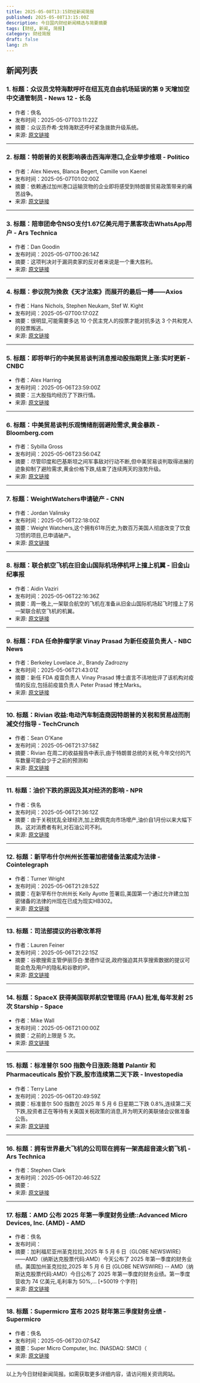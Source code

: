```yaml
---
title: 2025-05-08T13:15财经新闻简报
published: 2025-05-08T13:15:00Z
description: 今日国内财经新闻精选与简要摘要
tags: [财经, 新闻, 简报]
category: 财经简报
draft: false
lang: zh
---
```


## 新闻列表

### 1. 标题：众议员戈特海默呼吁在纽瓦克自由机场延误的第 9 天增加空中交通管制员 - News 12 - 长岛
- 作者：佚名
- 发布时间：2025-05-07T03:11:22Z
- 摘要：众议员乔希·戈特海默还呼吁紧急拨款升级系统。
- 来源: [原文链接](https://newjersey.news12.com/rep-gottheimer-calls-for-more-air-traffic-controllers-on-day-9-of-newark-liberty-delays)

---

### 2. 标题：特朗普的关税影响袭击西海岸港口,企业举步维艰 - Politico
- 作者：Alex Nieves, Blanca Begert, Camille von Kaenel
- 发布时间：2025-05-07T01:02:00Z
- 摘要：依赖通过加州港口运输货物的企业即将感受到特朗普贸易政策带来的痛苦战争。
- 来源: [原文链接](https://www.politico.com/news/2025/05/06/california-ports-trump-tariffs-00332493)

---

### 3. 标题：陪审团命令NSO支付1.67亿美元用于黑客攻击WhatsApp用户 - Ars Technica
- 作者：Dan Goodin
- 发布时间：2025-05-07T00:26:14Z
- 摘要：这项判决对于漏洞卖家的反对者来说是一个重大胜利。
- 来源: [原文链接](https://arstechnica.com/security/2025/05/jury-orders-nso-to-pay-167-million-for-hacking-whatsapp-users/)

---

### 4. 标题：参议院为挽救《天才法案》而展开的最后一搏——Axios
- 作者：Hans Nichols, Stephen Neukam, Stef W. Kight
- 发布时间：2025-05-07T00:17:02Z
- 摘要：很明显,可能需要多达 10 个民主党人的投票才能对抗多达 3 个共和党人的投票叛逃。
- 来源: [原文链接](https://www.axios.com/2025/05/07/senate-genius-act-crypto-stablecoin)

---

### 5. 标题：即将举行的中美贸易谈判消息推动股指期货上涨:实时更新 - CNBC
- 作者：Alex Harring
- 发布时间：2025-05-06T23:59:00Z
- 摘要：三大股指均经历了下跌行情。
- 来源: [原文链接](https://www.cnbc.com/2025/05/06/stock-market-today-live-updates.html)

---

### 6. 标题：中美贸易谈判乐观情绪削弱避险需求,黄金暴跌 - Bloomberg.com
- 作者：Sybilla Gross
- 发布时间：2025-05-06T23:56:04Z
- 摘要：尽管印度和巴基斯坦之间军事敌对行动不断,但中美贸易谈判取得进展的迹象抑制了避险需求,黄金价格下跌,结束了连续两天的涨势升级。
- 来源: [原文链接](https://www.bloomberg.com/news/articles/2025-05-06/gold-tumbles-as-us-china-trade-talk-optimism-saps-haven-demand)

---

### 7. 标题：WeightWatchers申请破产 - CNN
- 作者：Jordan Valinsky
- 发布时间：2025-05-06T22:18:00Z
- 摘要：Weight Watchers,这个拥有61年历史,为数百万美国人彻底改变了饮食习惯的项目,已申请破产。
- 来源: [原文链接](https://www.cnn.com/2025/05/06/business/weight-watchers-bankruptcy)

---

### 8. 标题：联合航空飞机在旧金山国际机场停机坪上撞上机翼 - 旧金山纪事报
- 作者：Aidin Vaziri
- 发布时间：2025-05-06T22:16:36Z
- 摘要：周一晚上,一架联合航空的飞机在准备从旧金山国际机场起飞时撞上了另一架联合航空飞机的机翼。
- 来源: [原文链接](https://www.sfchronicle.com/bayarea/article/united-airlines-planes-sfo-incident-20312914.php)

---

### 9. 标题：FDA 任命肿瘤学家 Vinay Prasad 为新任疫苗负责人 - NBC News
- 作者：Berkeley Lovelace Jr., Brandy Zadrozny
- 发布时间：2025-05-06T21:43:01Z
- 摘要：新任 FDA 疫苗负责人 Vinay Prasad 博士直言不讳地批评了该机构对疫情的反应,包括前疫苗负责人 Peter Prasad 博士Marks。
- 来源: [原文链接](https://www.nbcnews.com/health/health-news/fda-names-oncologist-vinay-prasad-new-vaccine-chief-rcna205145)

---

### 10. 标题：Rivian 收益:电动汽车制造商因特朗普的关税和贸易战而削减交付指导 - TechCrunch
- 作者：Sean O&#39;Kane
- 发布时间：2025-05-06T21:37:58Z
- 摘要：Rivian 在周二的收益报告中表示,由于特朗普总统的关税,今年交付的汽车数量可能会少于之前的预测和
- 来源: [原文链接](https://techcrunch.com/2025/05/06/rivian-earnings-ev-maker-cuts-delivery-guidance-because-of-trumps-tariffs-and-trade-wars/)

---

### 11. 标题：油价下跌的原因及其对经济的影响 - NPR
- 作者：佚名
- 发布时间：2025-05-06T21:36:12Z
- 摘要：由于关税扰乱全球经济,加上欧佩克向市场增产,油价自1月份以来大幅下跌。这对消费者有利,对石油公司不利。
- 来源: [原文链接](https://www.npr.org/2025/05/06/nx-s1-5387426/oil-prices-falling-tariffs-opec)

---

### 12. 标题：新罕布什尔州州长签署加密储备法案成为法律 - Cointelegraph
- 作者：Turner Wright
- 发布时间：2025-05-06T21:28:52Z
- 摘要：在新罕布什尔州州长 Kelly Ayotte 签署后,美国第一个通过允许建立加密储备的法律的州现在已成为现实HB302。
- 来源: [原文链接](https://cointelegraph.com/news/new-hampshire-bitcoin-reserve-law)

---

### 13. 标题：司法部提议的谷歌改革将
- 作者：Lauren Feiner
- 发布时间：2025-05-06T21:22:15Z
- 摘要：谷歌搜索主管伊丽莎白·里德作证说,政府强迫其共享搜索数据的提议可能会危及用户的隐私和谷歌的IP。
- 来源: [原文链接](https://www.theverge.com/policy/662198/doj-google-antitrust-trial-search-chief-privacy)

---

### 14. 标题：SpaceX 获得美国联邦航空管理局 (FAA) 批准,每年发射 25 次 Starship - Space
- 作者：Mike Wall
- 发布时间：2025-05-06T21:00:00Z
- 摘要：之前的上限是 5 次。
- 来源: [原文链接](https://www.space.com/space-exploration/private-spaceflight/spacex-gets-faa-approval-for-25-starship-launches-per-year)

---

### 15. 标题：标准普尔 500 指数今日涨跌:随着 Palantir 和 Pharmaceuticals 股价下跌,股市连续第二天下跌 - Investopedia
- 作者：Terry Lane
- 发布时间：2025-05-06T20:49:59Z
- 摘要：标准普尔 500 指数在 2025 年 5 月 6 日星期二下跌 0.8%,连续第二天下跌,投资者正在等待有关美国关税政策的消息,并为明天的美联储会议做准备公告。
- 来源: [原文链接](https://www.investopedia.com/s-and-p-500-gains-and-losses-today-stocks-fall-for-second-day-as-palantir-pharmaceuticals-drop-11729505)

---

### 16. 标题：拥有世界最大飞机的公司现在拥有一架高超音速火箭飞机 - Ars Technica
- 作者：Stephen Clark
- 发布时间：2025-05-06T20:46:52Z
- 摘要：
- 来源: [原文链接](https://arstechnica.com/space/2025/05/stratolaunch-successfully-flies-a-modern-replacement-for-the-x-15-rocket-plane/)

---

### 17. 标题：AMD 公布 2025 年第一季度财务业绩::Advanced Micro Devices, Inc. (AMD) - AMD
- 作者：佚名
- 发布时间：
- 摘要：加利福尼亚州圣克拉拉,2025 年 5 月 6 日（GLOBE NEWSWIRE）——AMD（纳斯达克股票代码:AMD）今天公布了 2025 年第一季度的财务业绩。美国加州圣克拉拉,2025 年 5 月 6 日 (GLOBE NEWSWIRE) -- AMD（纳斯达克股票代码:AMD）今日公布了 2025 年第一季度的财务业绩。第一季度营收为 74 亿美元,毛利率为 50%,... [+50019 个字符]
- 来源: [原文链接]()

---

### 18. 标题：Supermicro 宣布 2025 财年第三季度财务业绩 - Supermicro
- 作者：佚名
- 发布时间：2025-05-06T20:07:54Z
- 摘要：Super Micro Computer, Inc. (NASDAQ: SMCI)（
- 来源: [原文链接](https://ir.supermicro.com/news/news-details/2025/Supermicro-Announces-Third-Quarter-Fiscal-Year-2025-Financial-Results/default.aspx)

---


以上为今日财经新闻简报。如需获取更多详细内容，请访问相关资讯网站。